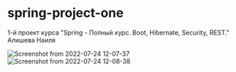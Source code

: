 # spring-project-one
1-й проект курса "Spring - Полный курс. Boot, Hibernate, Security, REST." Алишева Наиля

![Screenshot from 2022-07-24 12-07-37](https://user-images.githubusercontent.com/83831759/180640712-8d6d7c65-188d-45eb-94bf-2527a4d750dc.png)
![Screenshot from 2022-07-24 12-08-38](https://user-images.githubusercontent.com/83831759/180640718-6b813d78-448e-4b09-b6d1-114f49ddf0ef.png)
